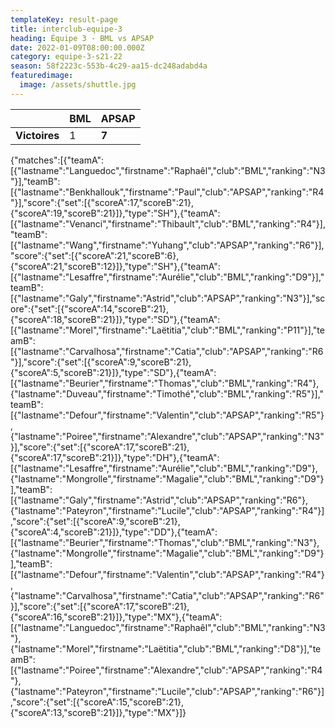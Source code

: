 ```yaml
---
templateKey: result-page
title: interclub-equipe-3
heading: Équipe 3 - BML vs APSAP
date: 2022-01-09T08:00:00.000Z
category: equipe-3-s21-22
season: 58f2223c-553b-4c29-aa15-dc248adabd4a
featuredimage:
  image: /assets/shuttle.jpg
---
```

|               | BML   | APSAP |
| ------------- | ----- | --- |
| **Victoires** | 1 | **7**   |

<scoreboard>{"matches":[{"teamA":[{"lastname":"Languedoc","firstname":"Raphaêl","club":"BML","ranking":"N3"}],"teamB":[{"lastname":"Benkhallouk","firstname":"Paul","club":"APSAP","ranking":"R4"}],"score":{"set":[{"scoreA":17,"scoreB":21},{"scoreA":19,"scoreB":21}]},"type":"SH"},{"teamA":[{"lastname":"Venanci","firstname":"Thibault","club":"BML","ranking":"R4"}],"teamB":[{"lastname":"Wang","firstname":"Yuhang","club":"APSAP","ranking":"R6"}],"score":{"set":[{"scoreA":21,"scoreB":6},{"scoreA":21,"scoreB":12}]},"type":"SH"},{"teamA":[{"lastname":"Lesaffre","firstname":"Aurélie","club":"BML","ranking":"D9"}],"teamB":[{"lastname":"Galy","firstname":"Astrid","club":"APSAP","ranking":"N3"}],"score":{"set":[{"scoreA":14,"scoreB":21},{"scoreA":18,"scoreB":21}]},"type":"SD"},{"teamA":[{"lastname":"Morel","firstname":"Laëtitia","club":"BML","ranking":"P11"}],"teamB":[{"lastname":"Carvalhosa","firstname":"Catia","club":"APSAP","ranking":"R6"}],"score":{"set":[{"scoreA":9,"scoreB":21},{"scoreA":5,"scoreB":21}]},"type":"SD"},{"teamA":[{"lastname":"Beurier","firstname":"Thomas","club":"BML","ranking":"R4"},{"lastname":"Duveau","firstname":"Timothé","club":"BML","ranking":"R5"}],"teamB":[{"lastname":"Defour","firstname":"Valentin","club":"APSAP","ranking":"R5"},{"lastname":"Poiree","firstname":"Alexandre","club":"APSAP","ranking":"N3"}],"score":{"set":[{"scoreA":17,"scoreB":21},{"scoreA":17,"scoreB":21}]},"type":"DH"},{"teamA":[{"lastname":"Lesaffre","firstname":"Aurélie","club":"BML","ranking":"D9"},{"lastname":"Mongrolle","firstname":"Magalie","club":"BML","ranking":"D9"}],"teamB":[{"lastname":"Galy","firstname":"Astrid","club":"APSAP","ranking":"R6"},{"lastname":"Pateyron","firstname":"Lucile","club":"APSAP","ranking":"R4"}],"score":{"set":[{"scoreA":9,"scoreB":21},{"scoreA":4,"scoreB":21}]},"type":"DD"},{"teamA":[{"lastname":"Beurier","firstname":"Thomas","club":"BML","ranking":"N3"},{"lastname":"Mongrolle","firstname":"Magalie","club":"BML","ranking":"D9"}],"teamB":[{"lastname":"Defour","firstname":"Valentin","club":"APSAP","ranking":"R4"},{"lastname":"Carvalhosa","firstname":"Catia","club":"APSAP","ranking":"R6"}],"score":{"set":[{"scoreA":17,"scoreB":21},{"scoreA":16,"scoreB":21}]},"type":"MX"},{"teamA":[{"lastname":"Languedoc","firstname":"Raphaêl","club":"BML","ranking":"N3"},{"lastname":"Morel","firstname":"Laëtitia","club":"BML","ranking":"D8"}],"teamB":[{"lastname":"Poiree","firstname":"Alexandre","club":"APSAP","ranking":"R4"},{"lastname":"Pateyron","firstname":"Lucile","club":"APSAP","ranking":"R6"}],"score":{"set":[{"scoreA":15,"scoreB":21},{"scoreA":13,"scoreB":21}]},"type":"MX"}]}</scoreboard>